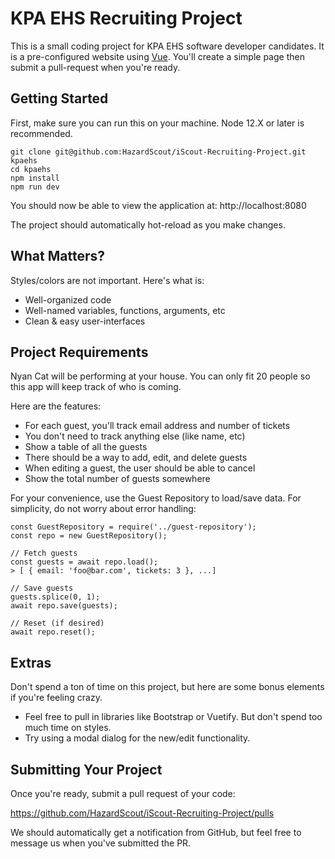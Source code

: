 # KPA EHS Recruiting Project

This is a small coding project for KPA EHS software developer candidates. It is
a pre-configured website using [Vue](https://vuejs.org/v2/guide/).
You'll create a simple page then submit a pull-request when you're ready.


## Getting Started

First, make sure you can run this on your machine. Node 12.X or later
is recommended.

```
git clone git@github.com:HazardScout/iScout-Recruiting-Project.git kpaehs
cd kpaehs
npm install
npm run dev
```

You should now be able to view the application at: http://localhost:8080

The project should automatically hot-reload as you make changes.


## What Matters?

Styles/colors are not important. Here's what is:

 * Well-organized code
 * Well-named variables, functions, arguments, etc
 * Clean & easy user-interfaces


## Project Requirements

Nyan Cat will be performing at your house. You can only fit 20 people
so this app will keep track of who is coming.

Here are the features:

   * For each guest, you'll track email address and number of tickets
   * You don't need to track anything else (like name, etc)
   * Show a table of all the guests
   * There should be a way to add, edit, and delete guests
   * When editing a guest, the user should be able to cancel
   * Show the total number of guests somewhere

For your convenience, use the Guest Repository to load/save data. For
simplicity, do not worry about error handling:

    const GuestRepository = require('../guest-repository');
    const repo = new GuestRepository();

    // Fetch guests
    const guests = await repo.load();
    > [ { email: 'foo@bar.com', tickets: 3 }, ...]

    // Save guests
    guests.splice(0, 1);
    await repo.save(guests);

    // Reset (if desired)
    await repo.reset();


## Extras

Don't spend a ton of time on this project, but here are some bonus
elements if you're feeling crazy.

   * Feel free to pull in libraries like Bootstrap or Vuetify. But
     don't spend too much time on styles.
   * Try using a modal dialog for the new/edit functionality.



## Submitting Your Project

Once you're ready, submit a pull request of your code:

https://github.com/HazardScout/iScout-Recruiting-Project/pulls

We should automatically get a notification from GitHub, but feel
free to message us when you've submitted the PR.
